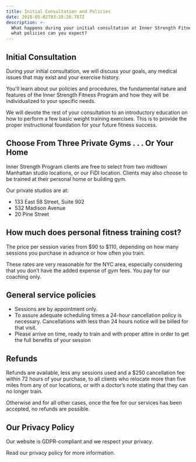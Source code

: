 ```yaml
---
title: Initial Consultation and Policies
date: 2018-05-02T03:28:26.787Z
description: >-
  What happens during your initial consultation at Inner Strength Fitness? And
  what policies can you expect?
---
```

## Initial Consultation

During your initial consultation, we will discuss your goals, any medical issues that may exist and your exercise history.

You'll learn about our policies and procedures, the fundamental nature and features of the Inner Strength Fitness Program and how they will be individualized to your specific needs.

We will devote the rest of your consultation to an introductory education on how to perform a few basic weight training exercises. This is to provide the proper instructional foundation for your future fitness success.

## Choose From Three Private Gyms . . .  Or Your Home

Inner Strength Program clients are free to select from two midtown Manhattan studio locations, or our FiDI location. Clients may also choose to be trained at their personal home or building gym.

Our private studios are at:

* 133 East 58 Street, Suite 902
* 532 Madison Avenue
* 20 Pine Street 

## How much does personal fitness training cost?

The price per session varies from $90 to $110, depending on how many sessions you purchase in advance or how often you train.

These rates are very reasonable for the NYC area, especially considering that you don’t have the added expense of gym fees. You pay for our coaching only.

## General service policies

* Sessions are by appointment only.
* To assure adequate scheduling times a 24-hour cancellation policy is necessary. Cancellations with less than 24 hours notice will be billed for that visit.
* Please arrive on time, ready to train and with proper attire in order to get the full benefits of your session

## Refunds

Refunds are available, less any sessions used and a $250 cancellation fee within 72 hours of your purchase, to all clients who relocate more than five miles from any of our locations, or with a doctor’s note stating that they can no longer train. 

Otherwise and for all other cases, once the fee for our services has been accepted, no refunds are possible. 

## Our Privacy Policy

Our website is GDPR-compliant and we respect your privacy. 

Read our privacy policy for more information.
